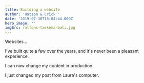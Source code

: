 ```yaml
---
title: Building a website
author: 'Watson & Crick '
date: '2019-07-10T16:04:44.000Z'
hero_image: ''
imgSrc: /alfons-taekema-bali.jpg
---
```


Websites...

I've built quite a few over the years, and it's never been a pleasant experience.

I can now change my content in production.

I just changed my post from Laura's computer.
